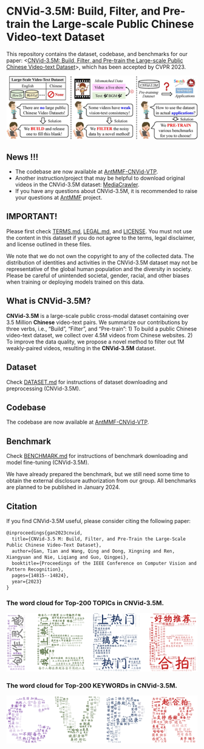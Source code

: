 # CNVid-3.5M: Build, Filter, and Pre-train the Large-scale Public Chinese Video-text Dataset

This repository contains the dataset, codebase, and benchmarks for our paper: <[CNVid-3.5M: Build, Filter, and Pre-train the Large-scale Public Chinese Video-text Dataset](https://openaccess.thecvf.com/content/CVPR2023/papers/Gan_CNVid-3.5M_Build_Filter_and_Pre-Train_the_Large-Scale_Public_Chinese_Video-Text_CVPR_2023_paper.pdf)>, which has been accepted by CVPR 2023.

![alt text](demo_figs/teaser_figure.jpg)

## News !!!

* The codebase are now available at [AntMMF-CNVid-VTP](https://github.com/alipay/Ant-Multi-Modal-Framework/blob/main/prj/cnvid_vtp/CODEBASE_CN.md).
* Another instruction/project that may be helpful to download original videos in the CNVid-3.5M dataset: [MediaCrawler](https://github.com/NanmiCoder/MediaCrawler).
* If you have any questions about CNVid-3.5M, it is recommended to raise your questions at [AntMMF](https://github.com/alipay/Ant-Multi-Modal-Framework) project.

## IMPORTANT!

Please first check [TERMS.md](TERMS.md), [LEGAL.md](LEGAL.md), and [LICENSE](LICENSE). You must not use the content in this dataset if you do not agree to the terms, legal disclaimer, and license outlined in these files.

We note that we do not own the copyright to any of the collected data. The distribution of identities and activities in the CNVid-3.5M dataset may not be representative of the global human population and the diversity in society. Please be careful of unintended societal, gender, racial, and other biases when training or deploying models trained on this data.

## What is CNVid-3.5M?

**CNVid-3.5M** is a large-scale public cross-modal dataset containing over 3.5 Million **Chinese** video-text pairs. We summarize our contributions by three verbs, i.e., “Build”, “Filter”, and “Pre-train”: 1) To build a public Chinese video-text dataset, we collect over 4.5M videos from Chinese websites. 2) To improve the data quality, we propose a novel method to filter out 1M weakly-paired videos, resulting in the **CNVid-3.5M** dataset.

## Dataset

Check [DATASET.md](DATASET.md) for instructions of dataset downloading and preprocessing (CNVid-3.5M).

## Codebase

The codebase are now available at [AntMMF-CNVid-VTP](https://github.com/alipay/Ant-Multi-Modal-Framework/blob/main/prj/cnvid_vtp/CODEBASE_CN.md).

## Benchmark

Check [BENCHMARK.md](BENCHMARK.md) for instructions of benchmark downloading and model fine-tuning (CNVid-3.5M).

We have already prepared the benchmark, but we still need some time to obtain the external disclosure authorization from our group. All benchmarks are planned to be published in January 2024.

## Citation

If you find CNVid-3.5M useful, please consider citing the following paper:

```
@inproceedings{gan2023cnvid,
  title={CNVid-3.5 M: Build, Filter, and Pre-Train the Large-Scale Public Chinese Video-Text Dataset},
  author={Gan, Tian and Wang, Qing and Dong, Xingning and Ren, Xiangyuan and Nie, Liqiang and Guo, Qingpei},
  booktitle={Proceedings of the IEEE Conference on Computer Vision and Pattern Recognition},
  pages={14815--14824},
  year={2023}
}
```
### The word cloud for Top-200 TOPICs in CNVid-3.5M.

![alt text](demo_figs/topic_cloud_t200.jpg)

### The word cloud for Top-200 KEYWORDs in CNVid-3.5M.
![alt text](demo_figs/keyword_cloud_t200.jpg)

